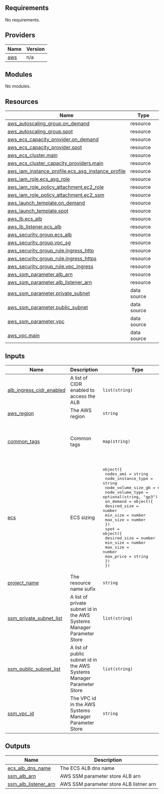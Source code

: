 ## Requirements

No requirements.

## Providers

| Name | Version |
|------|---------|
| <a name="provider_aws"></a> [aws](#provider\_aws) | n/a |

## Modules

No modules.

## Resources

| Name | Type |
|------|------|
| [aws_autoscaling_group.on_demand](https://registry.terraform.io/providers/hashicorp/aws/latest/docs/resources/autoscaling_group) | resource |
| [aws_autoscaling_group.spot](https://registry.terraform.io/providers/hashicorp/aws/latest/docs/resources/autoscaling_group) | resource |
| [aws_ecs_capacity_provider.on_demand](https://registry.terraform.io/providers/hashicorp/aws/latest/docs/resources/ecs_capacity_provider) | resource |
| [aws_ecs_capacity_provider.spot](https://registry.terraform.io/providers/hashicorp/aws/latest/docs/resources/ecs_capacity_provider) | resource |
| [aws_ecs_cluster.main](https://registry.terraform.io/providers/hashicorp/aws/latest/docs/resources/ecs_cluster) | resource |
| [aws_ecs_cluster_capacity_providers.main](https://registry.terraform.io/providers/hashicorp/aws/latest/docs/resources/ecs_cluster_capacity_providers) | resource |
| [aws_iam_instance_profile.ecs_asg_instance_profile](https://registry.terraform.io/providers/hashicorp/aws/latest/docs/resources/iam_instance_profile) | resource |
| [aws_iam_role.ecs_asg_role](https://registry.terraform.io/providers/hashicorp/aws/latest/docs/resources/iam_role) | resource |
| [aws_iam_role_policy_attachment.ec2_role](https://registry.terraform.io/providers/hashicorp/aws/latest/docs/resources/iam_role_policy_attachment) | resource |
| [aws_iam_role_policy_attachment.ec2_ssm](https://registry.terraform.io/providers/hashicorp/aws/latest/docs/resources/iam_role_policy_attachment) | resource |
| [aws_launch_template.on_demand](https://registry.terraform.io/providers/hashicorp/aws/latest/docs/resources/launch_template) | resource |
| [aws_launch_template.spot](https://registry.terraform.io/providers/hashicorp/aws/latest/docs/resources/launch_template) | resource |
| [aws_lb.ecs_alb](https://registry.terraform.io/providers/hashicorp/aws/latest/docs/resources/lb) | resource |
| [aws_lb_listener.ecs_alb](https://registry.terraform.io/providers/hashicorp/aws/latest/docs/resources/lb_listener) | resource |
| [aws_security_group.ecs_alb](https://registry.terraform.io/providers/hashicorp/aws/latest/docs/resources/security_group) | resource |
| [aws_security_group.vpc_sg](https://registry.terraform.io/providers/hashicorp/aws/latest/docs/resources/security_group) | resource |
| [aws_security_group_rule.ingress_http](https://registry.terraform.io/providers/hashicorp/aws/latest/docs/resources/security_group_rule) | resource |
| [aws_security_group_rule.ingress_https](https://registry.terraform.io/providers/hashicorp/aws/latest/docs/resources/security_group_rule) | resource |
| [aws_security_group_rule.vpc_ingress](https://registry.terraform.io/providers/hashicorp/aws/latest/docs/resources/security_group_rule) | resource |
| [aws_ssm_parameter.alb_arn](https://registry.terraform.io/providers/hashicorp/aws/latest/docs/resources/ssm_parameter) | resource |
| [aws_ssm_parameter.alb_listener_arn](https://registry.terraform.io/providers/hashicorp/aws/latest/docs/resources/ssm_parameter) | resource |
| [aws_ssm_parameter.private_subnet](https://registry.terraform.io/providers/hashicorp/aws/latest/docs/data-sources/ssm_parameter) | data source |
| [aws_ssm_parameter.public_subnet](https://registry.terraform.io/providers/hashicorp/aws/latest/docs/data-sources/ssm_parameter) | data source |
| [aws_ssm_parameter.vpc](https://registry.terraform.io/providers/hashicorp/aws/latest/docs/data-sources/ssm_parameter) | data source |
| [aws_vpc.main](https://registry.terraform.io/providers/hashicorp/aws/latest/docs/data-sources/vpc) | data source |

## Inputs

| Name | Description | Type | Default | Required |
|------|-------------|------|---------|:--------:|
| <a name="input_alb_ingress_cidr_enabled"></a> [alb\_ingress\_cidr\_enabled](#input\_alb\_ingress\_cidr\_enabled) | A list of CIDR enabled to access the ALB | `list(string)` | <pre>[<br>  "0.0.0.0/0"<br>]</pre> | no |
| <a name="input_aws_region"></a> [aws\_region](#input\_aws\_region) | The AWS region | `string` | `"us-east-1"` | no |
| <a name="input_common_tags"></a> [common\_tags](#input\_common\_tags) | Common tags | `map(string)` | <pre>{<br>  "created_by": "terraform-linuxtips-aws-container-architecture",<br>  "day": "day2",<br>  "sandbox": "linuxtips"<br>}</pre> | no |
| <a name="input_ecs"></a> [ecs](#input\_ecs) | ECS sizing | <pre>object({<br>    nodes_ami           = string<br>    node_instance_type  = string<br>    node_volume_size_gb = number<br>    node_volume_type    = optional(string, "gp3")<br>    on_demand = object({<br>      desired_size = number<br>      min_size     = number<br>      max_size     = number<br>    })<br>    spot = object({<br>      desired_size = number<br>      min_size     = number<br>      max_size     = number<br>      max_price    = string<br>    })<br>  })</pre> | n/a | yes |
| <a name="input_project_name"></a> [project\_name](#input\_project\_name) | The resource name sufix | `string` | `"linuxtips"` | no |
| <a name="input_ssm_private_subnet_list"></a> [ssm\_private\_subnet\_list](#input\_ssm\_private\_subnet\_list) | A list of private subnet id in the AWS Systems Manager Parameter Store | `list(string)` | <pre>[<br>  "/linuxtips/vpc/subnet_private_us_east_1a_id",<br>  "/linuxtips/vpc/subnet_private_us_east_1b_id",<br>  "/linuxtips/vpc/subnet_private_us_east_1c_id"<br>]</pre> | no |
| <a name="input_ssm_public_subnet_list"></a> [ssm\_public\_subnet\_list](#input\_ssm\_public\_subnet\_list) | A list of public subnet id in the AWS Systems Manager Parameter Store | `list(string)` | <pre>[<br>  "/linuxtips/vpc/subnet_public_us_east_1a_id",<br>  "/linuxtips/vpc/subnet_public_us_east_1b_id",<br>  "/linuxtips/vpc/subnet_public_us_east_1c_id"<br>]</pre> | no |
| <a name="input_ssm_vpc_id"></a> [ssm\_vpc\_id](#input\_ssm\_vpc\_id) | The VPC id in the AWS Systems Manager Parameter Store | `string` | `"/linuxtips/vpc/vpc_id"` | no |

## Outputs

| Name | Description |
|------|-------------|
| <a name="output_ecs_alb_dns_name"></a> [ecs\_alb\_dns\_name](#output\_ecs\_alb\_dns\_name) | The ECS ALB dns name |
| <a name="output_ssm_alb_arn"></a> [ssm\_alb\_arn](#output\_ssm\_alb\_arn) | AWS SSM parameter store ALB arn |
| <a name="output_ssm_alb_listener_arn"></a> [ssm\_alb\_listener\_arn](#output\_ssm\_alb\_listener\_arn) | AWS SSM parameter store ALB listner arn |

